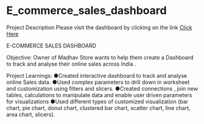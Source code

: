 # E_commerce_sales_dashboard

Project Description 
Please visit the dashboard by clicking on the link
[Click Here](https://app.powerbi.com/view?r=eyJrIjoiMGY2NzJjOWYtM2QyMS00YmViLWJjY2YtZGY2N2I3OGRmZWQ2IiwidCI6ImQwNTJjZTVjLWFiZmYtNDg2Yi04ZmQzLWQxMGUxYTcwNDdhMCJ9)

E-COMMERCE SALES DASHBOARD 

Objective:
Owner of Madhav Store wants to help them create a Dashboard to track and analyse their online sales across India .

Project Learnings:
●Created interactive dashboard to track and analyse online Sales data.
●Used complex parameters to drill down in worksheet and customization using filters and slicers.
●Created connections , join new tables, calculations to manipulate data and enable user driven parameters for visualizations
●Used different types of customized visualization (bar chart, pie chart, donut chart, clustered bar chart, scatter chart, line chart, area chart, slicers).



